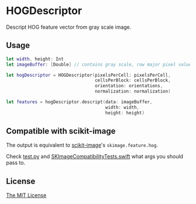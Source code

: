 # HOGDescriptor

Descript HOG feature vector from gray scale image.

## Usage

```swift
let width, height: Int
let imageBuffer: [Double] // contains gray scale, row major pixel values

let hogDescriptor = HOGDescriptor(pixelsPerCell: pixelsPerCell,
                                  cellsPerBlock: cellsPerBlock,
                                  orientation: orientations,
                                  normalization: normalization)

let features = hogDescriptor.descript(data: imageBuffer,
                                      width: width, 
                                      height: height)
```

## Compatible with scikit-image
The output is equivalent to [scikit-image](https://github.com/scikit-image/scikit-image)'s `skimage.feature.hog`.

Check [test.py](https://github.com/t-ae/hog-feature-extractor/blob/master/test.py) and [SKImageCompatibilityTests.swift](SKImageCompatibilityTests.swift) what args you should pass to.

## License

[The MIT License](https://github.com/t-ae/hog-feature-extractor/blob/master/LICENSE)